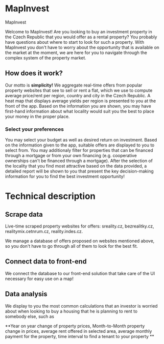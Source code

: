 # MapInvest

MapInvest

Welcome to MapInvest! Are you looking to buy an investment property in the Czech Republic that you would offer as a rental property? You probably have questions about where to start to look for such a property. With MapInvest you don't have to worry about the opportunity that is available on the market at the moment, we are here for you to navigate through the complex system of the property market.

## How does it work?

Our motto is **simplicity!** We aggregate real-time offers from popular property websites that see to sell or rent a flat, which we use to compute average price/rent per region, country and city in the Czech Republic. A heat map that displays average yields per region is presented to you at the front of the app. Based on the information you are shown, you may have first-hand information about what locality would suit you the best to place your money in the proper place.

### Select your preferences

You may select your budget as well as desired return on investment. Based on the information given to the app, suitable offers are displayed to you to select from. You may additionaly filter for properties that can be financed through a mortgage or from your own financing (e.g. cooperative ownerships can't be financed through a mortgage).
After the selection of the locality that you find most attractive based on the data provided, a detailed report will be shown to you that present the key decision-making information for you to find the best investment opportunity!

# Technical description

## Scrape data
Live-time scraped property websites for offers: sreality.cz, bezrealitky.cz, realitymix.cetnrum.cz, reality.indes.cz.

We manage a database of offers proposed on websites mentioned above, so you don't have to go through all of them to look for the best fit.

## Connect data to front-end

We connect the database to our front-end solution that take care of the UI necessary for easy use on a map!

## Data analysis

We display to you the most common calculations that an investor is worried about when looking to buy a housing that he is planning to rent to somebody else, such as

**Year on year change of property prices, Month-to-Month property change in prices, average rent offered in selected area, average monthly payment for the property, time interval to find a tenant to your property **


